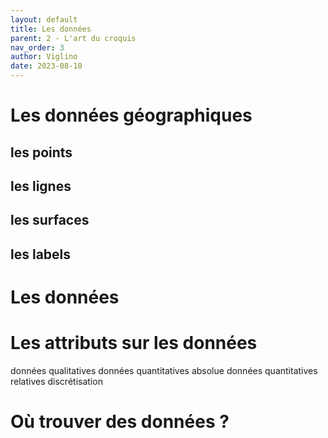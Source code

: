 ```yaml
---
layout: default
title: Les données
parent: 2 - L'art du croquis
nav_order: 3
author: Viglino
date: 2023-08-10
---
```


# Les données géographiques

## les points

## les lignes

## les surfaces

## les labels


# Les données 

# Les attributs sur les données

données qualitatives
données quantitatives absolue
données quantitatives relatives
discrétisation


# Où trouver des données ?
